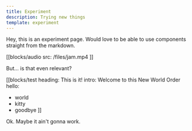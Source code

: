```yaml
---
title: Experiment
description: Trying new things
template: experiment
---
```


Hey, this is an experiment page. Would love to be able to use components straight from the markdown.

[[blocks/audio
src: /files/jam.mp4
]]

But... is that even relevant?

[[blocks/test
heading: This is it!
intro: Welcome to this New World Order
hello:
  - world
  - kitty
  - goodbye
]]

Ok. Maybe it ain't gonna work.
